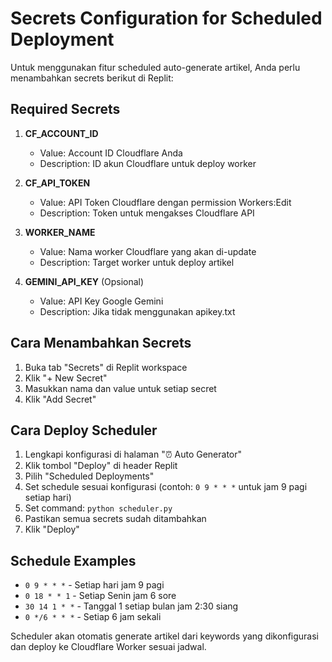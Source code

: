 
# Secrets Configuration for Scheduled Deployment

Untuk menggunakan fitur scheduled auto-generate artikel, Anda perlu menambahkan secrets berikut di Replit:

## Required Secrets

1. **CF_ACCOUNT_ID**
   - Value: Account ID Cloudflare Anda
   - Description: ID akun Cloudflare untuk deploy worker

2. **CF_API_TOKEN** 
   - Value: API Token Cloudflare dengan permission Workers:Edit
   - Description: Token untuk mengakses Cloudflare API

3. **WORKER_NAME**
   - Value: Nama worker Cloudflare yang akan di-update
   - Description: Target worker untuk deploy artikel

4. **GEMINI_API_KEY** (Opsional)
   - Value: API Key Google Gemini
   - Description: Jika tidak menggunakan apikey.txt

## Cara Menambahkan Secrets

1. Buka tab "Secrets" di Replit workspace
2. Klik "+ New Secret"
3. Masukkan nama dan value untuk setiap secret
4. Klik "Add Secret"

## Cara Deploy Scheduler

1. Lengkapi konfigurasi di halaman "⏰ Auto Generator"
2. Klik tombol "Deploy" di header Replit
3. Pilih "Scheduled Deployments"
4. Set schedule sesuai konfigurasi (contoh: `0 9 * * *` untuk jam 9 pagi setiap hari)
5. Set command: `python scheduler.py`
6. Pastikan semua secrets sudah ditambahkan
7. Klik "Deploy"

## Schedule Examples

- `0 9 * * *` - Setiap hari jam 9 pagi
- `0 18 * * 1` - Setiap Senin jam 6 sore  
- `30 14 1 * *` - Tanggal 1 setiap bulan jam 2:30 siang
- `0 */6 * * *` - Setiap 6 jam sekali

Scheduler akan otomatis generate artikel dari keywords yang dikonfigurasi dan deploy ke Cloudflare Worker sesuai jadwal.
